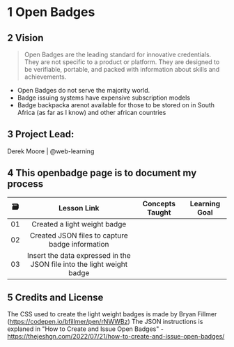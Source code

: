 <!---
  Create a readme file

  Instructions:

  1. Add your project title. Make sure it matches the above name ##
  2. Insert Vision Statement > 
  Below you can add a short bullet points rational for the project (2, 3 bullets max.)
  3. Add the names of the project lead. Use your GitHub username. If there are teammates, add these details 
  4. Offer some structure with a table 
  5. Conclude with credits and license
  --->



# 1 Open Badges 

## 2 Vision 
> Open Badges are the leading standard for innovative credentials. They are not specific to a product or platform. They are designed to be verifiable, portable, and packed with information about skills and achievements.
* Open Badges do not serve the majority world. 
* Badge issuing systems have expensive subscription models
* Badge backpacka arenot available for those to be stored on in South Africa (as far as I know) and other african countries 

## 3 Project Lead:
Derek Moore | @web-learning

## 4 This openbadge page is to document my process 

|  🗃️     |              Lesson Link              |                       Concepts Taught                       |                     Learning Goal                 |                             
| :---: | :------------------------------------: | :---------------------------------------------------------: | ----------------------------------------------------------- |
| 01 | Created a light weight badge |  | | 
| 02 | Created JSON files to capture badge information |  | | 
| 03 | Insert the data expressed in the JSON file into the light weight badge |  | | 


   

## 5 Credits and License

The CSS used to create the light weight badges is made by Bryan Fillmer (https://codepen.io/bfillmer/pen/rNWWBz)
The JSON instructions is explaned in "How to Create and Issue Open Badges" - https://thejeshgn.com/2022/07/21/how-to-create-and-issue-open-badges/
